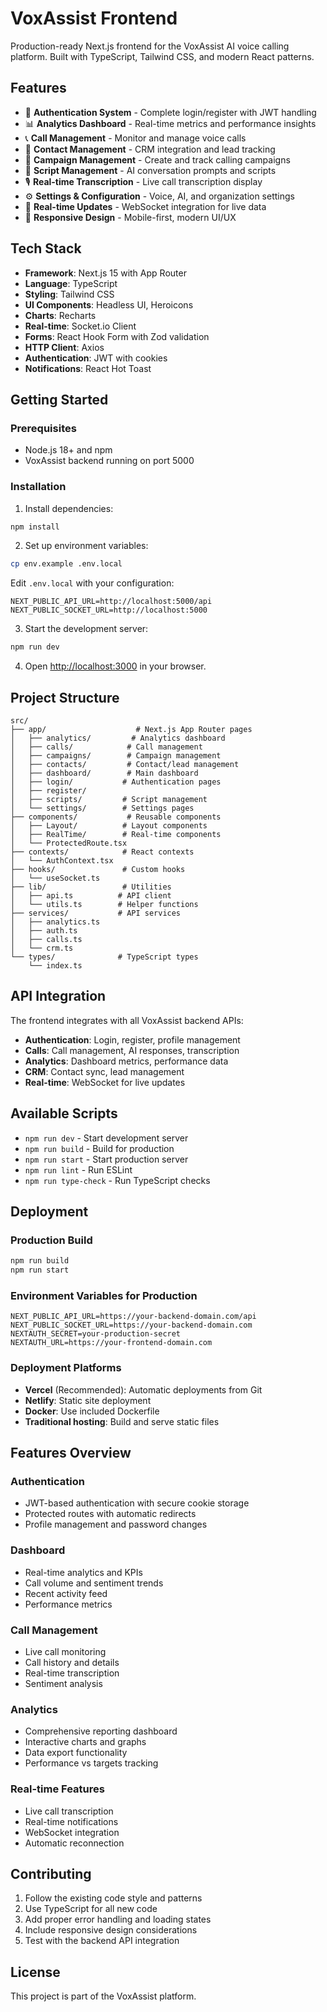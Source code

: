 # VoxAssist Frontend

Production-ready Next.js frontend for the VoxAssist AI voice calling platform. Built with TypeScript, Tailwind CSS, and modern React patterns.

## Features

- 🔐 **Authentication System** - Complete login/register with JWT handling
- 📊 **Analytics Dashboard** - Real-time metrics and performance insights
- 📞 **Call Management** - Monitor and manage voice calls
- 👥 **Contact Management** - CRM integration and lead tracking
- 🎯 **Campaign Management** - Create and track calling campaigns
- 📝 **Script Management** - AI conversation prompts and scripts
- 🎙️ **Real-time Transcription** - Live call transcription display
- ⚙️ **Settings & Configuration** - Voice, AI, and organization settings
- 🔄 **Real-time Updates** - WebSocket integration for live data
- 📱 **Responsive Design** - Mobile-first, modern UI/UX

## Tech Stack

- **Framework**: Next.js 15 with App Router
- **Language**: TypeScript
- **Styling**: Tailwind CSS
- **UI Components**: Headless UI, Heroicons
- **Charts**: Recharts
- **Real-time**: Socket.io Client
- **Forms**: React Hook Form with Zod validation
- **HTTP Client**: Axios
- **Authentication**: JWT with cookies
- **Notifications**: React Hot Toast

## Getting Started

### Prerequisites

- Node.js 18+ and npm
- VoxAssist backend running on port 5000

### Installation

1. Install dependencies:
```bash
npm install
```

2. Set up environment variables:
```bash
cp env.example .env.local
```

Edit `.env.local` with your configuration:
```env
NEXT_PUBLIC_API_URL=http://localhost:5000/api
NEXT_PUBLIC_SOCKET_URL=http://localhost:5000
```

3. Start the development server:
```bash
npm run dev
```

4. Open [http://localhost:3000](http://localhost:3000) in your browser.

## Project Structure

```
src/
├── app/                    # Next.js App Router pages
│   ├── analytics/         # Analytics dashboard
│   ├── calls/            # Call management
│   ├── campaigns/        # Campaign management
│   ├── contacts/         # Contact/lead management
│   ├── dashboard/        # Main dashboard
│   ├── login/           # Authentication pages
│   ├── register/
│   ├── scripts/         # Script management
│   └── settings/        # Settings pages
├── components/           # Reusable components
│   ├── Layout/          # Layout components
│   ├── RealTime/        # Real-time components
│   └── ProtectedRoute.tsx
├── contexts/            # React contexts
│   └── AuthContext.tsx
├── hooks/               # Custom hooks
│   └── useSocket.ts
├── lib/                 # Utilities
│   ├── api.ts          # API client
│   └── utils.ts        # Helper functions
├── services/           # API services
│   ├── analytics.ts
│   ├── auth.ts
│   ├── calls.ts
│   └── crm.ts
└── types/              # TypeScript types
    └── index.ts
```

## API Integration

The frontend integrates with all VoxAssist backend APIs:

- **Authentication**: Login, register, profile management
- **Calls**: Call management, AI responses, transcription
- **Analytics**: Dashboard metrics, performance data
- **CRM**: Contact sync, lead management
- **Real-time**: WebSocket for live updates

## Available Scripts

- `npm run dev` - Start development server
- `npm run build` - Build for production
- `npm run start` - Start production server
- `npm run lint` - Run ESLint
- `npm run type-check` - Run TypeScript checks

## Deployment

### Production Build

```bash
npm run build
npm run start
```

### Environment Variables for Production

```env
NEXT_PUBLIC_API_URL=https://your-backend-domain.com/api
NEXT_PUBLIC_SOCKET_URL=https://your-backend-domain.com
NEXTAUTH_SECRET=your-production-secret
NEXTAUTH_URL=https://your-frontend-domain.com
```

### Deployment Platforms

- **Vercel** (Recommended): Automatic deployments from Git
- **Netlify**: Static site deployment
- **Docker**: Use included Dockerfile
- **Traditional hosting**: Build and serve static files

## Features Overview

### Authentication
- JWT-based authentication with secure cookie storage
- Protected routes with automatic redirects
- Profile management and password changes

### Dashboard
- Real-time analytics and KPIs
- Call volume and sentiment trends
- Recent activity feed
- Performance metrics

### Call Management
- Live call monitoring
- Call history and details
- Real-time transcription
- Sentiment analysis

### Analytics
- Comprehensive reporting dashboard
- Interactive charts and graphs
- Data export functionality
- Performance vs targets tracking

### Real-time Features
- Live call transcription
- Real-time notifications
- WebSocket integration
- Automatic reconnection

## Contributing

1. Follow the existing code style and patterns
2. Use TypeScript for all new code
3. Add proper error handling and loading states
4. Include responsive design considerations
5. Test with the backend API integration

## License

This project is part of the VoxAssist platform.
